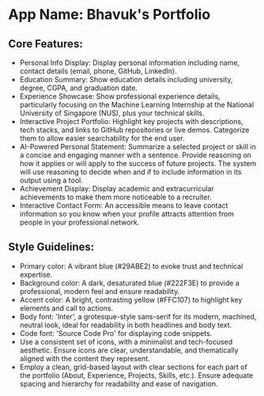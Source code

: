 # **App Name**: Bhavuk's Portfolio

## Core Features:

- Personal Info Display: Display personal information including name, contact details (email, phone, GitHub, LinkedIn).
- Education Summary: Show education details including university, degree, CGPA, and graduation date.
- Experience Showcase: Show professional experience details, particularly focusing on the Machine Learning Internship at the National University of Singapore (NUS), plus your technical skills.
- Interactive Project Portfolio: Highlight key projects with descriptions, tech stacks, and links to GitHub repositories or live demos. Categorize them to allow easier searchability for the end user.
- AI-Powered Personal Statement: Summarize a selected project or skill in a concise and engaging manner with a sentence. Provide reasoning on how it applies or will apply to the success of future projects. The system will use reasoning to decide when and if to include information in its output using a tool.
- Achievement Display: Display academic and extracurricular achievements to make them more noticeable to a recruiter.
- Interactive Contact Form: An accessible means to leave contact information so you know when your profile attracts attention from people in your professional network.

## Style Guidelines:

- Primary color: A vibrant blue (#29ABE2) to evoke trust and technical expertise.
- Background color: A dark, desaturated blue (#222F3E) to provide a professional, modern feel and ensure readability.
- Accent color: A bright, contrasting yellow (#FFC107) to highlight key elements and call to actions.
- Body font: 'Inter', a grotesque-style sans-serif for its modern, machined, neutral look, ideal for readability in both headlines and body text.
- Code font: 'Source Code Pro' for displaying code snippets.
- Use a consistent set of icons, with a minimalist and tech-focused aesthetic. Ensure icons are clear, understandable, and thematically aligned with the content they represent.
- Employ a clean, grid-based layout with clear sections for each part of the portfolio (About, Experience, Projects, Skills, etc.). Ensure adequate spacing and hierarchy for readability and ease of navigation.